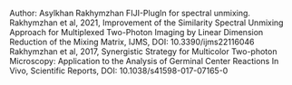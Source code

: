 Author: Asylkhan Rakhymzhan
FIJI-PlugIn for spectral unmixing. 
Rakhymzhan et al, 2021, Improvement of the Similarity Spectral Unmixing Approach for Multiplexed Two-Photon Imaging by Linear Dimension Reduction of the Mixing Matrix, IJMS, DOI: 10.3390/ijms22116046
Rakhymzhan et al, 2017, Synergistic Strategy for Multicolor Two-photon Microscopy: Application to the Analysis of Germinal Center Reactions In Vivo, Scientific Reports, DOI: 10.1038/s41598-017-07165-0

